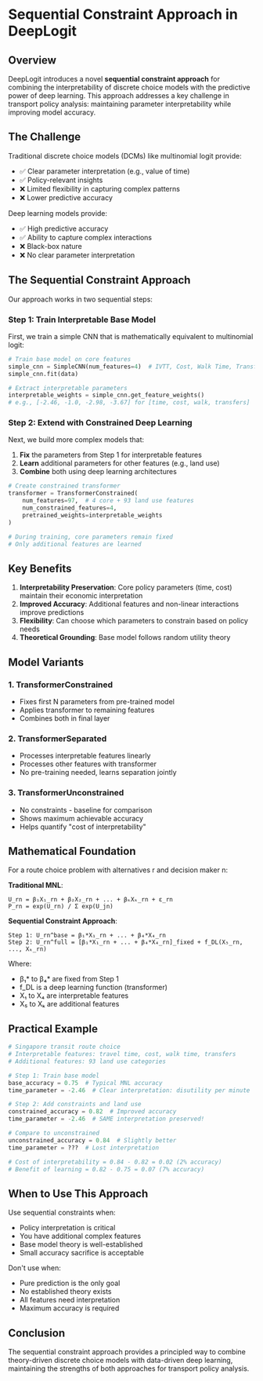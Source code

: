 # Sequential Constraint Approach in DeepLogit

## Overview

DeepLogit introduces a novel **sequential constraint approach** for combining the interpretability of discrete choice models with the predictive power of deep learning. This approach addresses a key challenge in transport policy analysis: maintaining parameter interpretability while improving model accuracy.

## The Challenge

Traditional discrete choice models (DCMs) like multinomial logit provide:
- ✅ Clear parameter interpretation (e.g., value of time)
- ✅ Policy-relevant insights
- ❌ Limited flexibility in capturing complex patterns
- ❌ Lower predictive accuracy

Deep learning models provide:
- ✅ High predictive accuracy
- ✅ Ability to capture complex interactions
- ❌ Black-box nature
- ❌ No clear parameter interpretation

## The Sequential Constraint Approach

Our approach works in two sequential steps:

### Step 1: Train Interpretable Base Model
First, we train a simple CNN that is mathematically equivalent to multinomial logit:

```python
# Train base model on core features
simple_cnn = SimpleCNN(num_features=4)  # IVTT, Cost, Walk Time, Transfers
simple_cnn.fit(data)

# Extract interpretable parameters
interpretable_weights = simple_cnn.get_feature_weights()
# e.g., [-2.46, -1.0, -2.98, -3.67] for [time, cost, walk, transfers]
```

### Step 2: Extend with Constrained Deep Learning
Next, we build more complex models that:
1. **Fix** the parameters from Step 1 for interpretable features
2. **Learn** additional parameters for other features (e.g., land use)
3. **Combine** both using deep learning architectures

```python
# Create constrained transformer
transformer = TransformerConstrained(
    num_features=97,  # 4 core + 93 land use features
    num_constrained_features=4,
    pretrained_weights=interpretable_weights
)

# During training, core parameters remain fixed
# Only additional features are learned
```

## Key Benefits

1. **Interpretability Preservation**: Core policy parameters (time, cost) maintain their economic interpretation
2. **Improved Accuracy**: Additional features and non-linear interactions improve predictions
3. **Flexibility**: Can choose which parameters to constrain based on policy needs
4. **Theoretical Grounding**: Base model follows random utility theory

## Model Variants

### 1. TransformerConstrained
- Fixes first N parameters from pre-trained model
- Applies transformer to remaining features
- Combines both in final layer

### 2. TransformerSeparated
- Processes interpretable features linearly
- Processes other features with transformer
- No pre-training needed, learns separation jointly

### 3. TransformerUnconstrained
- No constraints - baseline for comparison
- Shows maximum achievable accuracy
- Helps quantify "cost of interpretability"

## Mathematical Foundation

For a route choice problem with alternatives r and decision maker n:

**Traditional MNL**:
```
U_rn = β₁X₁_rn + β₂X₂_rn + ... + βₖXₖ_rn + ε_rn
P_rn = exp(U_rn) / Σ exp(U_jn)
```

**Sequential Constraint Approach**:
```
Step 1: U_rn^base = β₁*X₁_rn + ... + β₄*X₄_rn
Step 2: U_rn^full = [β₁*X₁_rn + ... + β₄*X₄_rn]_fixed + f_DL(X₅_rn, ..., Xₖ_rn)
```

Where:
- β₁* to β₄* are fixed from Step 1
- f_DL is a deep learning function (transformer)
- X₁ to X₄ are interpretable features
- X₅ to Xₖ are additional features

## Practical Example

```python
# Singapore transit route choice
# Interpretable features: travel time, cost, walk time, transfers
# Additional features: 93 land use categories

# Step 1: Train base model
base_accuracy = 0.75  # Typical MNL accuracy
time_parameter = -2.46  # Clear interpretation: disutility per minute

# Step 2: Add constraints and land use
constrained_accuracy = 0.82  # Improved accuracy
time_parameter = -2.46  # SAME interpretation preserved!

# Compare to unconstrained
unconstrained_accuracy = 0.84  # Slightly better
time_parameter = ???  # Lost interpretation

# Cost of interpretability = 0.84 - 0.82 = 0.02 (2% accuracy)
# Benefit of learning = 0.82 - 0.75 = 0.07 (7% accuracy)
```

## When to Use This Approach

Use sequential constraints when:
- Policy interpretation is critical
- You have additional complex features
- Base model theory is well-established
- Small accuracy sacrifice is acceptable

Don't use when:
- Pure prediction is the only goal
- No established theory exists
- All features need interpretation
- Maximum accuracy is required

## Conclusion

The sequential constraint approach provides a principled way to combine theory-driven discrete choice models with data-driven deep learning, maintaining the strengths of both approaches for transport policy analysis.